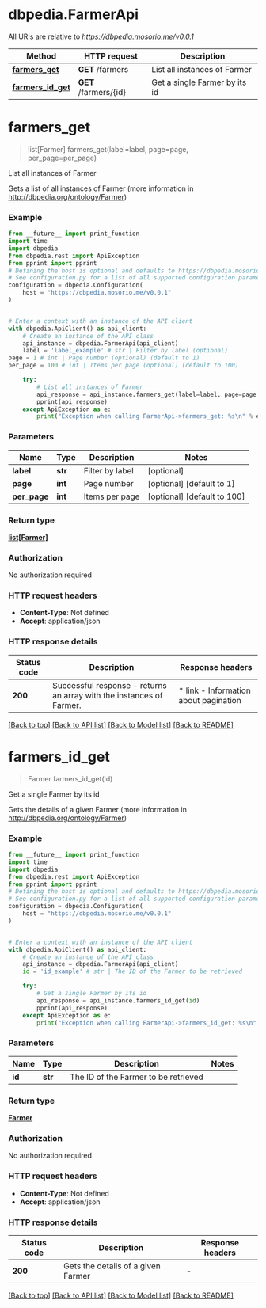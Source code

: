 # dbpedia.FarmerApi

All URIs are relative to *https://dbpedia.mosorio.me/v0.0.1*

Method | HTTP request | Description
------------- | ------------- | -------------
[**farmers_get**](FarmerApi.md#farmers_get) | **GET** /farmers | List all instances of Farmer
[**farmers_id_get**](FarmerApi.md#farmers_id_get) | **GET** /farmers/{id} | Get a single Farmer by its id


# **farmers_get**
> list[Farmer] farmers_get(label=label, page=page, per_page=per_page)

List all instances of Farmer

Gets a list of all instances of Farmer (more information in http://dbpedia.org/ontology/Farmer)

### Example

```python
from __future__ import print_function
import time
import dbpedia
from dbpedia.rest import ApiException
from pprint import pprint
# Defining the host is optional and defaults to https://dbpedia.mosorio.me/v0.0.1
# See configuration.py for a list of all supported configuration parameters.
configuration = dbpedia.Configuration(
    host = "https://dbpedia.mosorio.me/v0.0.1"
)


# Enter a context with an instance of the API client
with dbpedia.ApiClient() as api_client:
    # Create an instance of the API class
    api_instance = dbpedia.FarmerApi(api_client)
    label = 'label_example' # str | Filter by label (optional)
page = 1 # int | Page number (optional) (default to 1)
per_page = 100 # int | Items per page (optional) (default to 100)

    try:
        # List all instances of Farmer
        api_response = api_instance.farmers_get(label=label, page=page, per_page=per_page)
        pprint(api_response)
    except ApiException as e:
        print("Exception when calling FarmerApi->farmers_get: %s\n" % e)
```

### Parameters

Name | Type | Description  | Notes
------------- | ------------- | ------------- | -------------
 **label** | **str**| Filter by label | [optional] 
 **page** | **int**| Page number | [optional] [default to 1]
 **per_page** | **int**| Items per page | [optional] [default to 100]

### Return type

[**list[Farmer]**](Farmer.md)

### Authorization

No authorization required

### HTTP request headers

 - **Content-Type**: Not defined
 - **Accept**: application/json

### HTTP response details
| Status code | Description | Response headers |
|-------------|-------------|------------------|
**200** | Successful response - returns an array with the instances of Farmer. |  * link - Information about pagination <br>  |

[[Back to top]](#) [[Back to API list]](../README.md#documentation-for-api-endpoints) [[Back to Model list]](../README.md#documentation-for-models) [[Back to README]](../README.md)

# **farmers_id_get**
> Farmer farmers_id_get(id)

Get a single Farmer by its id

Gets the details of a given Farmer (more information in http://dbpedia.org/ontology/Farmer)

### Example

```python
from __future__ import print_function
import time
import dbpedia
from dbpedia.rest import ApiException
from pprint import pprint
# Defining the host is optional and defaults to https://dbpedia.mosorio.me/v0.0.1
# See configuration.py for a list of all supported configuration parameters.
configuration = dbpedia.Configuration(
    host = "https://dbpedia.mosorio.me/v0.0.1"
)


# Enter a context with an instance of the API client
with dbpedia.ApiClient() as api_client:
    # Create an instance of the API class
    api_instance = dbpedia.FarmerApi(api_client)
    id = 'id_example' # str | The ID of the Farmer to be retrieved

    try:
        # Get a single Farmer by its id
        api_response = api_instance.farmers_id_get(id)
        pprint(api_response)
    except ApiException as e:
        print("Exception when calling FarmerApi->farmers_id_get: %s\n" % e)
```

### Parameters

Name | Type | Description  | Notes
------------- | ------------- | ------------- | -------------
 **id** | **str**| The ID of the Farmer to be retrieved | 

### Return type

[**Farmer**](Farmer.md)

### Authorization

No authorization required

### HTTP request headers

 - **Content-Type**: Not defined
 - **Accept**: application/json

### HTTP response details
| Status code | Description | Response headers |
|-------------|-------------|------------------|
**200** | Gets the details of a given Farmer |  -  |

[[Back to top]](#) [[Back to API list]](../README.md#documentation-for-api-endpoints) [[Back to Model list]](../README.md#documentation-for-models) [[Back to README]](../README.md)

